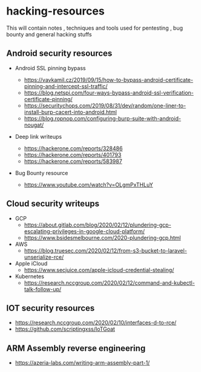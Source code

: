 # hacking-resources
This will contain notes , techniques and tools used for pentesting , bug bounty and general hacking stuffs

Android security resources
--------------------------
 - Android SSL pinning bypass
   - https://vavkamil.cz/2019/09/15/how-to-bypass-android-certificate-pinning-and-intercept-ssl-traffic/
   - https://blog.netspi.com/four-ways-bypass-android-ssl-verification-certificate-pinning/
   - https://securitychops.com/2019/08/31/dev/random/one-liner-to-install-burp-cacert-into-android.html
   - https://blog.ropnop.com/configuring-burp-suite-with-android-nougat/
   
 - Deep link writeups
   - https://hackerone.com/reports/328486
   - https://hackerone.com/reports/401793
   - https://hackerone.com/reports/583987
   
 - Bug Bounty resource
   - https://www.youtube.com/watch?v=OLgmPxTHLuY


Cloud security writeups
-----------------------
 - GCP
    - https://about.gitlab.com/blog/2020/02/12/plundering-gcp-escalating-privileges-in-google-cloud-platform/
    - https://www.bsidesmelbourne.com/2020-plundering-gcp.html
 - AWS
    - https://blog.truesec.com/2020/02/12/from-s3-bucket-to-laravel-unserialize-rce/
 - Apple iCloud
    - https://www.secjuice.com/apple-icloud-credential-stealing/
 - Kubernetes
    - https://research.nccgroup.com/2020/02/12/command-and-kubectl-talk-follow-up/
    
IOT security resources
----------------------
 - https://research.nccgroup.com/2020/02/10/interfaces-d-to-rce/
 - https://github.com/scriptingxss/IoTGoat
 
ARM Assembly reverse engineering
-------------------------------
  - https://azeria-labs.com/writing-arm-assembly-part-1/
